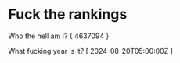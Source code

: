 # Fuck the rankings

Who the hell am I?
{ 4637094 }

What fucking year is it?
[ 2024-08-20T05:00:00Z ]
